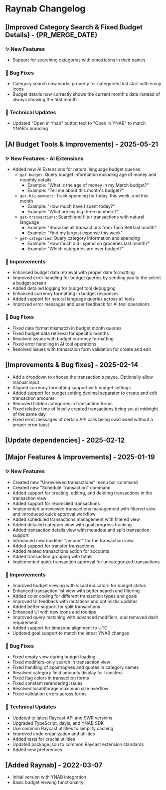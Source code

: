 # Raynab Changelog

## [Improved Category Search & Fixed Budget Details] - {PR_MERGE_DATE}

### ✨ New Features
- Support for searching categories with emoji icons in their names

### 🐞 Bug Fixes
- Category search now works properly for categories that start with emoji icons
- Budget details now correctly shows the current month's data instead of always showing the first month

### 🔧 Technical Updates
- Updated "Open in Ynab" button text to "Open in YNAB" to match YNAB's branding

## [AI Budget Tools & Improvements] - 2025-05-21

### ✨ New Features - AI Extensions
- Added new AI Extensions for natural language budget queries:
  - `get-budget`: Query budget information including age of money and monthly details
    - Example: "What is the age of money in my March budget?"
    - Example: "Tell me about this month's budget?"
  - `get-big-numbers`: Track spending for today, this week, and this month
    - Example: "How much have I spent today?"
    - Example: "What are my big three numbers?"
  - `get-transactions`: Search and filter transactions with natural language
    - Example: "Show me all transactions from Taco Bell last month"
    - Example: "Find my largest expense this week"
  - `get-categories`: Query category information and spending
    - Example: "How much did I spend on groceries last month?"
    - Example: "Which categories are over budget?"

### 💎 Improvements
- Enhanced budget data retrieval with proper date formatting
- Improved error handling for budget queries by sending you to the select a budget screen
- Added detailed logging for budget tool debugging
- Enhanced currency formatting in budget responses
- Added support for natural language queries across all tools
- Improved error messages and user feedback for AI tool operations

### 🐞 Bug Fixes
- Fixed date format mismatch in budget month queries
- Fixed budget data retrieval for specific months
- Resolved issues with budget currency formatting
- Fixed error handling in AI tool operations
- Resolved issues with transaction form validation for create and edit

## [Improvements & Bug fixes] - 2025-02-14

- Add a dropdown to choose the transaction's payee. Optionally allow manual input
- Aligned currency formatting support with budget settings
- Added support for budget setting decimal separator to create and edit transaction amounts
- Removed hidden categories in transaction forms
- Fixed relative time of locally created transactions being set at midnight of the same day
- Fixed error messages of certain API calls being swallowed without a proper error toast

## [Update dependencies] - 2025-02-12

## [Major Features & Improvements] - 2025-01-19

### ✨ New Features

- Created new "Unreviewed transactions" menu bar command
- Created new "Schedule Transaction" command
- Added support for creating, editing, and deleting transactions in the transaction view
- Added support for reconciled transactions
- Implemented unreviewed transactions management with filtered view and introduced quick approval workflow
- Added scheduled transactions management with filtered view
- Added detailed category view with goal progress tracking
- Added transaction details view with metadata and split transaction support
- Introduced new modifier "amount" for the transaction view
- Added support for transfer transactions
- Added related transactions action for accounts
- Added transaction grouping with totals
- Implemented quick transaction approval for uncategorized transactions

### 💎 Improvements

- Improved budget viewing with visual indicators for budget status
- Enhanced transaction list view with better search and filtering
- Added color coding for different transaction types and goals
- Improved UI feedback with mutations and optimistic updates
- Added better support for split transactions
- Enhanced UI with new icons and tooltips
- Improved query matching with advanced modifiers, and removed dash requirement
- Added support for timezone alignment to UTC
- Updated goal support to match the latest YNAB changes

### 🐞 Bug Fixes

- Fixed empty view during budget loading
- Fixed modifiers-only search in transaction view
- Fixed handling of apostrophes and quotes in category names
- Resolved category field amounts display for transfers
- Fixed flag colors in transaction forms
- Fixed constant rerendering issues
- Resolved localStorage maximum size overflow
- Fixed validation errors across forms

### 🔧 Technical Updates

- Updated to latest Raycast API and SWR versions
- Upgraded TypeScript, dayjs, and YNAB SDK
- Use common Raycast utilities to simplify caching
- Improved code organization and utilities
- Added tests for crucial utilities
- Updated package.json to common Raycast extension standards
- Added new preferences

## [Added Raynab] - 2022-03-07

- Initial version with YNAB integration
- Basic budget viewing functionality